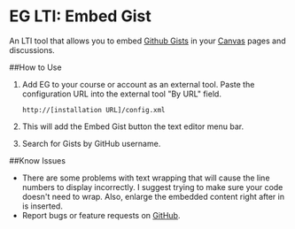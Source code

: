 # EG LTI: Embed Gist
An LTI tool that allows you to embed [Github Gists][1] in your [Canvas][2] pages and discussions.

##How to Use
 1. Add EG to your course or account as an external tool. Paste the configuration URL into the external tool "By URL" field.

        http://[installation URL]/config.xml

 2. This will add the Embed Gist  button the text editor menu bar.
 3. Search for Gists by GitHub username.


##Know Issues
 - There are some problems with text wrapping that will cause the line numbers to display incorrectly. I suggest trying to make sure your code doesn't need to wrap. Also, enlarge the embedded content right after in is inserted.
 - Report bugs or feature requests on [GitHub][3].

 [1]: https://gist.github.com/
 [2]: http://www.instructure.com/
 [3]: https://github.com/christopher-b/eg-lti